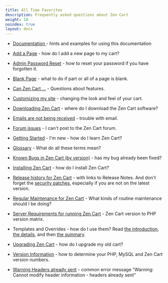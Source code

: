```yaml
---
title: All Time Favorites
description: Frequently asked questions about Zen Cart 
weight: 10
noindex: true
layout: docs
---
```


<!-- unlike other _index files, this one SHOULD have direct links -->
<!-- please keep in alphabetic order -->
<!-- remember to start links with "/" -->

* [Documentation ](/user/first_steps/documentation/) - hints and examples for using this documentation

* [Add a Page](/user/customizing/add_pages/) - how do I add a new page to my cart? 

* [Admin Password Reset](/user/troubleshooting/reset_admin_password/) - how to reset your password if you have forgotten it.

* [Blank Page](/user/troubleshooting/blank_page/) - what to do if part or all of a page is blank.

* [Can Zen Cart ...](/user/miscellaneous/can_zen_cart/) - Questions about features.

* [Customizing my site](/user/customizing/appearance/) - changing the look and feel of your cart.

* [Downloading Zen Cart](/user/first_steps/get_zen_cart/) - where do I download the Zen Cart software?

* [Emails are not being received](/user/email/emails_not_received/) - trouble with email. 

* [Forum issues](/user/zen_cart_forum/forum_issues/) - I can't post to the Zen Cart forum.

* [Getting Started](/user/first_steps/learning_trails/) - I'm new - how do I learn Zen Cart? 

* [Glossary](/user/first_steps/glossary/) - What do all these terms mean? 

* [Known Bugs in Zen Cart (by version)](/user/about_us/known_bugs/) - has my bug already been fixed?

* [Installing Zen Cart](/user/first_steps/how_do_i_install/) - how do I install Zen Cart?

* [Release history for Zen Cart](/user/about_us/release_history/) - with links to Release Notes.  And don't forget the [security patches](/user/about_us/security_releases/), especially if you are not on the latest version. 

* [Regular Maintenance for Zen Cart](/user/running/regular_maintenance/) - What kinds of routine maintenance should I be doing? 

* [Server Requirements for running Zen Cart](/user/first_steps/server_requirements/) - Zen Cart version to PHP version matrix.

* Templates and Overrides - how do I use them?  Read 
[the introduction](https://docs.zen-cart.com/user/first_steps/overrides/), 
[the details](https://docs.zen-cart.com/user/new_user_topics/overrides/), 
and then 
[the summary](https://docs.zen-cart.com/user/template/template_overrides/). 

* [Upgrading Zen Cart](/user/upgrading/upgrading/) - how do I upgrade my old cart?

* [Version Information](/user/first_steps/version/) - how to determine your PHP, MySQL and Zen Cart version numbers.

* [Warning Headers already sent](https://docs.zen-cart.com/user/troubleshooting/warning_headers_already_sent/) - common error message "Warning: Cannot modify header information - headers already sent" 

<style>.panel-line { display:none; }</style> 

